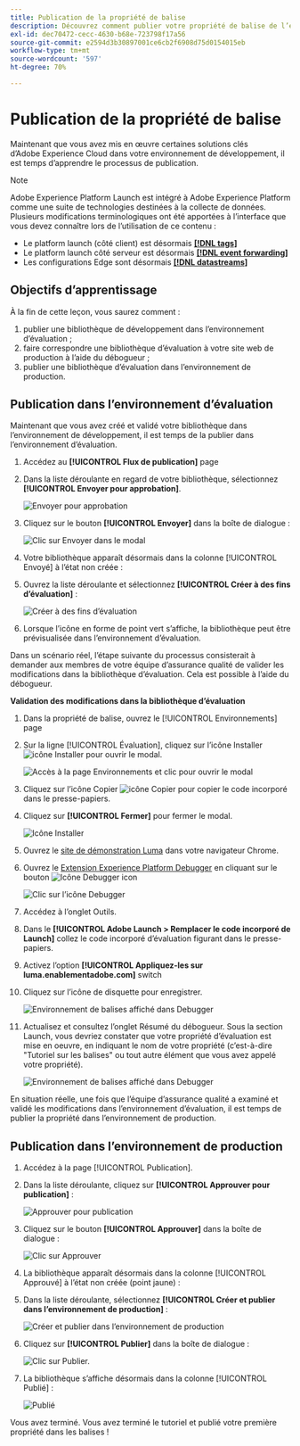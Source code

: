 ```yaml
---
title: Publication de la propriété de balise
description: Découvrez comment publier votre propriété de balise de l’environnement de développement vers les environnements d’évaluation et de production. Cette leçon fait partie du tutoriel Mise en oeuvre de l’Experience Cloud sur les sites web .
exl-id: dec70472-cecc-4630-b68e-723798f17a56
source-git-commit: e2594d3b30897001ce6cb2f6908d75d0154015eb
workflow-type: tm+mt
source-wordcount: '597'
ht-degree: 70%

---
```


# Publication de la propriété de balise

Maintenant que vous avez mis en œuvre certaines solutions clés d’Adobe Experience Cloud dans votre environnement de développement, il est temps d’apprendre le processus de publication.

>[!NOTE]
>
>Adobe Experience Platform Launch est intégré à Adobe Experience Platform comme une suite de technologies destinées à la collecte de données. Plusieurs modifications terminologiques ont été apportées à l’interface que vous devez connaître lors de l’utilisation de ce contenu :
>
> * Le platform launch (côté client) est désormais **[[!DNL tags]](https://experienceleague.adobe.com/docs/experience-platform/tags/home.html?lang=fr)**
> * Le platform launch côté serveur est désormais **[[!DNL event forwarding]](https://experienceleague.adobe.com/docs/experience-platform/tags/event-forwarding/overview.html?lang=fr)**
> * Les configurations Edge sont désormais **[[!DNL datastreams]](https://experienceleague.adobe.com/docs/experience-platform/edge/fundamentals/datastreams.html?lang=fr)**

## Objectifs d’apprentissage

À la fin de cette leçon, vous saurez comment :

1. publier une bibliothèque de développement dans l’environnement d’évaluation ;
1. faire correspondre une bibliothèque d’évaluation à votre site web de production à l’aide du débogueur ;
1. publier une bibliothèque d’évaluation dans l’environnement de production.

## Publication dans l’environnement d’évaluation

Maintenant que vous avez créé et validé votre bibliothèque dans l’environnement de développement, il est temps de la publier dans l’environnement d’évaluation.

1. Accédez au **[!UICONTROL Flux de publication]** page

1. Dans la liste déroulante en regard de votre bibliothèque, sélectionnez **[!UICONTROL Envoyer pour approbation]**.

   ![Envoyer pour approbation](images/publishing-submitForApproval.png)

1. Cliquez sur le bouton **[!UICONTROL Envoyer]** dans la boîte de dialogue :

   ![Clic sur Envoyer dans le modal](images/publishing-submit.png)

1. Votre bibliothèque apparaît désormais dans la colonne [!UICONTROL Envoyé] à l’état non créée :

1. Ouvrez la liste déroulante et sélectionnez **[!UICONTROL Créer à des fins d’évaluation]** :

   ![Créer à des fins d’évaluation](images/publishing-buildForStaging.png)

1. Lorsque l’icône en forme de point vert s’affiche, la bibliothèque peut être prévisualisée dans l’environnement d’évaluation.

Dans un scénario réel, l’étape suivante du processus consisterait à demander aux membres de votre équipe d’assurance qualité de valider les modifications dans la bibliothèque d’évaluation. Cela est possible à l’aide du débogueur.

**Validation des modifications dans la bibliothèque d’évaluation**

1. Dans la propriété de balise, ouvrez le [!UICONTROL Environnements] page

1. Sur la ligne [!UICONTROL Évaluation], cliquez sur l’icône Installer ![icône Installer](images/launch-installIcon.png) pour ouvrir le modal.

   ![Accès à la page Environnements et clic pour ouvrir le modal](images/publishing-getStagingCode.png)

1. Cliquez sur l’icône Copier ![icône Copier](images/launch-copyIcon.png) pour copier le code incorporé dans le presse-papiers.

1. Cliquez sur **[!UICONTROL Fermer]** pour fermer le modal.

   ![Icône Installer](images/publishing-copyStagingCode.png)

1. Ouvrez le [site de démonstration Luma](https://luma.enablementadobe.com/content/luma/us/en.html) dans votre navigateur Chrome.

1. Ouvrez le [Extension Experience Platform Debugger](https://chromewebstore.google.com/detail/adobe-experience-platform/bfnnokhpnncpkdmbokanobigaccjkpob) en cliquant sur le bouton ![Icône Debugger](images/icon-debugger.png) icon

   ![Clic sur l’icône Debugger](images/switchEnvironments-openDebugger.png)

1. Accédez à l’onglet Outils.

1. Dans le **[!UICONTROL Adobe Launch > Remplacer le code incorporé de Launch]** collez le code incorporé d’évaluation figurant dans le presse-papiers.
1. Activez l’option **[!UICONTROL Appliquez-les sur luma.enablementadobe.com]** switch

1. Cliquez sur l’icône de disquette pour enregistrer.

   ![Environnement de balises affiché dans Debugger](images/switchEnvironments-debugger-save.png)

1. Actualisez et consultez l’onglet Résumé du débogueur. Sous la section Launch, vous devriez constater que votre propriété d’évaluation est mise en oeuvre, en indiquant le nom de votre propriété (c’est-à-dire &quot;Tutoriel sur les balises&quot; ou tout autre élément que vous avez appelé votre propriété).

   ![Environnement de balises affiché dans Debugger](images/publishing-debugger-staging.png)

En situation réelle, une fois que l’équipe d’assurance qualité a examiné et validé les modifications dans l’environnement d’évaluation, il est temps de publier la propriété dans l’environnement de production.

## Publication dans l’environnement de production

1. Accédez à la page [!UICONTROL Publication].

1. Dans la liste déroulante, cliquez sur **[!UICONTROL Approuver pour publication]** :

   ![Approuver pour publication](images/publishing-approveForPublishing.png)

1. Cliquez sur le bouton **[!UICONTROL Approuver]** dans la boîte de dialogue :

   ![Clic sur Approuver](images/publishing-approve.png)

1. La bibliothèque apparaît désormais dans la colonne [!UICONTROL Approuvé] à l’état non créée (point jaune) :

1. Dans la liste déroulante, sélectionnez **[!UICONTROL Créer et publier dans l’environnement de production]** :

   ![Créer et publier dans l’environnement de production](images/publishing-buildAndPublishToProduction.png)

1. Cliquez sur **[!UICONTROL Publier]** dans la boîte de dialogue :

   ![Clic sur Publier.](images/publishing-publish.png)

1. La bibliothèque s’affiche désormais dans la colonne [!UICONTROL Publié] :

   ![Publié](images/publishing-published.png)

Vous avez terminé. Vous avez terminé le tutoriel et publié votre première propriété dans les balises !

